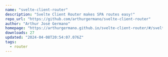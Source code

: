 ```yaml
---
name: "svelte-client-router"
description: "Svelte Client Router makes SPA routes easy!"
repo_url: "https://github.com/arthurgermano/svelte-client-router"
author: "Arthur José Germano"
homepage: "https://arthurgermano.github.io/svelte-client-router/#/svelte-client-router/v2/presentation"
downloads: 27
updated: "2024-04-08T20:54:07.076Z"
tags: 
  - router
---
```

